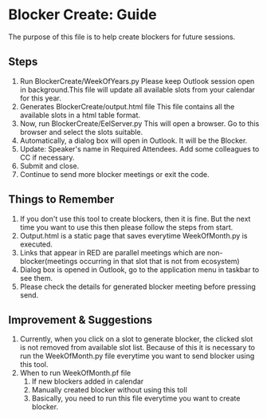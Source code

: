 # Blocker Create: Guide
The purpose of this file is to help create blockers for future sessions.

## Steps
1. Run BlockerCreate/WeekOfYears.py 
   Please keep Outlook session open in background.This file will update all available slots from your calendar for this year.
2. Generates BlockerCreate/output.html file 
   This file contains all the available slots in a html table format.
3. Now, run BlockerCreate/EelServer.py
   This will open a browser. Go to this browser and select the slots suitable.
4. Automatically, a dialog box will open in Outlook. It will be the Blocker.
5. Update: Speaker's name in Required Attendees. Add some colleagues to CC if necessary.
6. Submit and close.
7. Continue to send more blocker meetings or exit the code.
   
## Things to Remember
1. If you don't use this tool to create blockers, then it is fine. But the next time you want to use this then please follow the steps from start.
2. Output.html is a static page that saves everytime WeekOfMonth.py is executed.
3. Links that appear in RED are parallel meetings which are non-blocker(meetings occurring in that slot that is not from ecosystem)
4. Dialog box is opened in Outlook, go to the application menu in taskbar to see them.
5. Please check the details for generated blocker meeting before pressing send.

## Improvement & Suggestions
1. Currently, when you click on a slot to generate blocker, the clicked slot is not removed from available slot list. Because of this it is necessary to run the WeekOfMonth.py file everytime you want to send blocker using this tool.
2. When to run WeekOfMonth.pf file
   1. If new blockers added in calendar
   2. Manually created blocker without using this toll
   3. Basically, you need to run this file everytime you want to create blocker. 
